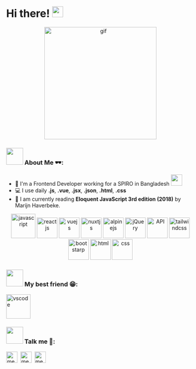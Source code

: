 # Hi there! <img src="https://github.com/TheDudeThatCode/TheDudeThatCode/blob/master/Assets/Hi.gif" width="29px">

<!-- ![](https://camo.githubusercontent.com/992babdffd8c74a1502de375fbdf7e4d54773242/68747470733a2f2f6d656469612e67697068792e636f6d2f6d656469612f53576f536b4e36447854737a71494b4571762f67697068792e676966) -->
<!-- ![](https://media2.giphy.com/media/ln7z2eWriiQAllfVcn/giphy.gif?cid=790b7611ce0e6c5d3787354c64f094e487f09bb3f64e05cc&rid=giphy.gif&ct=s) -->
<p  align="center">
<img src="https://media2.giphy.com/media/ln7z2eWriiQAllfVcn/giphy.gif?cid=790b7611ce0e6c5d3787354c64f094e487f09bb3f64e05cc&rid=giphy.gif&ct=s" alt="gif" width="300" height="300"/>
</p>

### <img src="https://github.com/TheDudeThatCode/TheDudeThatCode/blob/master/Assets/Developer.gif" width="45px"> About Me 🕶:

- 🏦 I'm a Frontend Developer working for a SPIRO in Bangladesh
  <img src="https://media.giphy.com/media/WUlplcMpOCEmTGBtBW/giphy.gif" width="30">
- 💻 I use daily **.js**, **.vue**, **.jsx**, **.json**, **.html**, **.css**
- 📖 I am currently reading **Eloquent JavaScript 3rd edition (2018)** by Marijn Haverbeke.

<p align="center">
      <img src="https://cdn.worldvectorlogo.com/logos/logo-javascript.svg" alt="javascript" width="65" height="65"/> 
      <img src="https://cdn.worldvectorlogo.com/logos/react-2.svg" alt="reactjs" width="55" height="55"/>
      <img src="https://cdn.worldvectorlogo.com/logos/vue-9.svg" alt="vuejs" width="55" height="55"/>
      <img src="https://cdn.worldvectorlogo.com/logos/nuxt-2.svg" alt="nuxtjs" width="55" height="55"/>
      <img src="https://cdn.worldvectorlogo.com/logos/alpine-13.svg" alt="alpinejs" width="55" height="55"/>
      <img src="https://cdn.worldvectorlogo.com/logos/jquery-4.svg" alt="jQuery" width="55" height="55"/>
      <img src="https://cdn.worldvectorlogo.com/logos/postman.svg" alt="API" width="55" height="55"/>
      <img src="https://cdn.worldvectorlogo.com/logos/tailwindcss.svg" alt="tailwindcss" width="55" height="55"/>
      <img src="https://cdn.worldvectorlogo.com/logos/bootstrap-4.svg" alt="bootstarp" width="55" height="55"/> 
      <img src="https://cdn.worldvectorlogo.com/logos/html-1.svg" alt="html" width="55" height="55"/> 
      <img src="https://cdn.worldvectorlogo.com/logos/css-3.svg" alt="css" width="55" height="55"/> 
</p>

### <img src="https://github.com/TheDudeThatCode/TheDudeThatCode/blob/master/Assets/Developer.gif" width="45px"> My best friend 😁:

<p align="left">
 <img src="https://cdn.worldvectorlogo.com/logos/visual-studio-code-1.svg" alt="vscode" width="65" height="65"/> 
</p>

### <img src="https://github.com/TheDudeThatCode/TheDudeThatCode/blob/master/Assets/Developer.gif" width="45px"> Talk me 📱:

<p align="left">
<a href="https://twitter.com/mexuvo" target="blank"><img align="center" src="https://cdn.jsdelivr.net/npm/simple-icons@3.0.1/icons/twitter.svg" alt="mexuvo" height="30" width="30" /></a>&nbsp;
<a href="https://linkedin.com/in/mexuvo" target="blank"><img align="center" src="https://cdn.jsdelivr.net/npm/simple-icons@3.0.1/icons/linkedin.svg" alt="mexuvo" height="30" width="30" /></a>&nbsp;
<a href="https://www.facebook.com/mexuvo"><img align="center" alt="mexuvo" width="30px" src="https://cdn.jsdelivr.net/npm/simple-icons@3.0.1/icons/facebook.svg" /></a>
</p>

